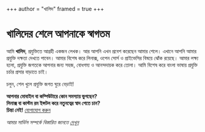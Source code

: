 +++
author = "খালিদ"
framed = true
+++
# খালিদের শেলে আপনাকে স্বাগতম

আমি **খালিদ**, প্রযুক্তিতে আগ্রহী একজন লেখক। আর আপনি এখন প্রবেশ করেছেন আমার শেলে। এখানে আপনি আমার প্রযুক্তি দক্ষতা দেখতে পাবেন। আমার বিশেষ করে লিনাক্স, ওপেন সোর্স ও প্রাইভেসির বিষয়ে ঝোঁক রয়েছে। আমার লক্ষ্য হলো, প্রযুক্তি জগতকে আপনার জন্য সহজ, বোধগম্য ও আনন্দদায়ক করে তোলা। আমি বিশেষ করে বাংলা ভাষায় প্রযুক্তি চর্চার প্রসার বাড়াতে চাই।

চলুন, শেল খুলে প্রযুক্তি জগত ঘুরে বেড়াই!

**আপনার মোবাইল বা কম্পিউটারে কোন সমস্যায় ভুগছেন?**  
**লিনাক্স বা কাস্টম রম ইন্সটল করে নতুনত্বের স্বাদ পেতে চান?**  
**চিন্তা নেই!** [যোগাযোগ করুন](mailto:khalidrafi@duck.com)

_আমার সার্ভিস সম্পর্কে বিস্তারিত জানতে [দেখুন](https://blog.khalidrafi.me/bn/services/)_



